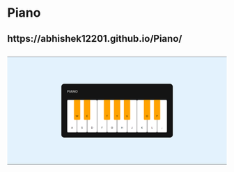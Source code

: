 <h1>Piano</h1>
<h2>https://abhishek12201.github.io/Piano/<h2>
<div style="border-radius: 100px"><img src="https://github.com/abhishek12201/Piano/blob/main/Screenshot%202023-11-18%20004533.png" /></div>
